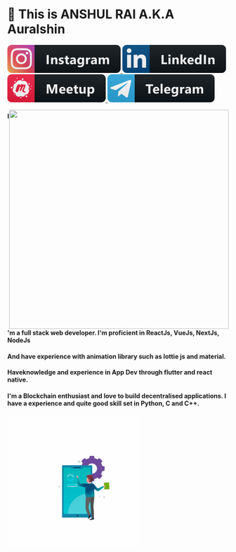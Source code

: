 # 👋 This is ANSHUL RAI  A.K.A Auralshin 
<p>
<a href="https://instagram.com/a.u.r.a.l.s.h.i.n">
  <img src="https://raw.githubusercontent.com/auralshin/auralshin/master/assets/instagram.svg" >
</a>
<a href="https://www.linkedin.com/in/auralshin/">
  <img src="https://raw.githubusercontent.com/auralshin/auralshin/master/assets/linkedin.svg" >
</a>
<a href="https://www.meetup.com/members/292675928/">
  <img src="https://raw.githubusercontent.com/auralshin/auralshin/master/assets/meetup.svg" >
</a>
<a href="https://t.me/Auralshin">
  <img src="https://raw.githubusercontent.com/auralshin/auralshin/master/assets/telegram.svg" >
</a>
</p>

<p>

<div class="hello">
  <div class="inner" ><img src="https://raw.githubusercontent.com/auralshin/auralshin/master/assets/animation_500_kckasloz.gif" align="right" height="500" width="500" padding-top:"20"></div>
</div>

</p>

#### I'm a full stack web developer. I'm proficient in ReactJs, VueJs, NextJs, NodeJs 
#### And have experience with animation library such as lottie js and material.
#### Haveknowledge and experience in App Dev through flutter and react native.
#### I'm a Blockchain enthusiast and love to build decentralised applications. I have a experience and quite good skill set in Python, C and C++.  

<p>

<div class="hello">
  <div class="inner" ><img src="https://raw.githubusercontent.com/auralshin/auralshin/master/assets/animation_300_kcka5y9q.gif" height="300" width="300"></div>
</div>
</p>
